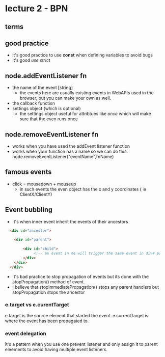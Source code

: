# lecture 2 - BPN

## terms

## good practice

- it's good practice to use **const** when defining variables to avoid bugs
- it's good _use strict_

## node.addEventListener fn

- the name of the event [string]
  - the events here are usually existing events in WebAPIs used in the browser, but you can make your own as well.
- the callback function
- settings object (which is optional)
  - the settings object useful for attribtues like _once_ which will make sure that the even runs once

## node.removeEventListener fn

- works when you have used the addEvent listener function
- works when your function has a name so we can do this: node.removeEventListener("eventName",fnName)

## famous events

- click = mousedown + mouseup
  - in such events the even object has the x and y coordinates  ( ie ClientX/ClientY)

## Event bubbling

- It's when inner event inherit the events of their ancestors

```html
  <div id="ancestor">
        
    <div id="parent">
        
        <div id="child">
             <!-- an event in me will trigger the same event in div# parent and div#ancestor -->
        </div>
    </div>
  </div>
```

- It's bad practice to stop propagation of events but its done with the stopPropagation() method of event.
- I believe that stopImmediatePropagation() stops any parent handlers but stopPropagation stops the ancestor

### e.target vs e.curentTarget

e.target is the source element that started the event.  e.currentTarget is where the event has been propagated to.

### event delegation

it's a pattern when you use one prevent listener and only assign it to parent eleements to avoid having multiple event listeners.
